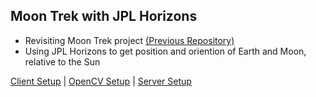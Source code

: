 ## Moon Trek with JPL Horizons
- Revisiting Moon Trek project [(Previous Repository)](https://github.com/YoussefE95/Moon-Trek-CSULA)
- Using JPL Horizons to get position and oriention of Earth and Moon, relative to the Sun

[Client Setup](client/README.md) |
[OpenCV Setup](registration/README.md) |
[Server Setup](server/README.md)

